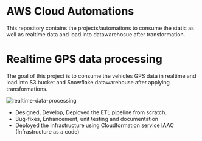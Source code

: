 # AWS Cloud Automations
This repository contains the projects/automations to consume the static as well as realtime data and load into datawarehosue after transformation.

# Realtime GPS data processing
The goal of this project is to consume the vehicles GPS data in realtime and load into S3 bucket and Snowflake datawarehouse after applying transformations.

![realtime-data-processing](https://github.com/negi153/aws_cloud_projects/assets/27079205/b4ef9380-b09e-4755-8474-8de6b5a9ad83)

- Designed, Develop, Deployed the ETL pipeline from scratch.
- Bug-fixes, Enhancement, unit testing and documentation
- Deployed the infrastructure using Cloudformation service IAAC (Infrastructure as a code)
